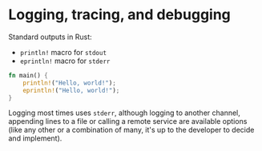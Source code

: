 # Logging, tracing, and debugging

Standard outputs in Rust:

- `println!` macro for `stdout`
- `eprintln!` macro for `stderr`

```rust
fn main() {
    println!("Hello, world!");
    eprintln!("Hello, world!");
}
```

Logging most times uses `stderr`, although logging to another channel, appending lines to a file or calling a remote
service are available options (like any other or a combination of many, it's up to the developer to decide and
implement).
